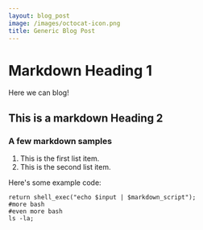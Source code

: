 ```yaml
---
layout: blog_post
image: /images/octocat-icon.png
title: Generic Blog Post
---
```

# Markdown Heading 1

Here we can blog!

## This is a markdown Heading 2

### A few markdown samples

1.   This is the first list item.
2.   This is the second list item.

Here's some example code:

    return shell_exec("echo $input | $markdown_script");
    #more bash
    #even more bash
    ls -la;
